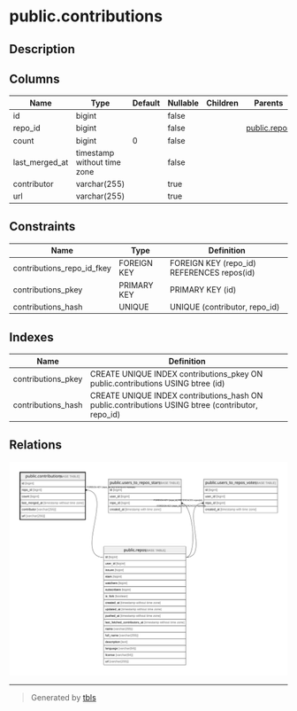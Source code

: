 # public.contributions

## Description

## Columns

| Name           | Type                        | Default | Nullable | Children | Parents                         | Comment |
| -------------- | --------------------------- | ------- | -------- | -------- | ------------------------------- | ------- |
| id             | bigint                      |         | false    |          |                                 |         |
| repo_id        | bigint                      |         | false    |          | [public.repos](public.repos.md) |         |
| count          | bigint                      | 0       | false    |          |                                 |         |
| last_merged_at | timestamp without time zone |         | false    |          |                                 |         |
| contributor    | varchar(255)                |         | true     |          |                                 |         |
| url            | varchar(255)                |         | true     |          |                                 |         |

## Constraints

| Name                       | Type        | Definition                                 |
| -------------------------- | ----------- | ------------------------------------------ |
| contributions_repo_id_fkey | FOREIGN KEY | FOREIGN KEY (repo_id) REFERENCES repos(id) |
| contributions_pkey         | PRIMARY KEY | PRIMARY KEY (id)                           |
| contributions_hash         | UNIQUE      | UNIQUE (contributor, repo_id)              |

## Indexes

| Name               | Definition                                                                                        |
| ------------------ | ------------------------------------------------------------------------------------------------- |
| contributions_pkey | CREATE UNIQUE INDEX contributions_pkey ON public.contributions USING btree (id)                   |
| contributions_hash | CREATE UNIQUE INDEX contributions_hash ON public.contributions USING btree (contributor, repo_id) |

## Relations

![er](public.contributions.svg)

---

> Generated by [tbls](https://github.com/k1LoW/tbls)
